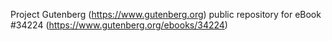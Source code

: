 Project Gutenberg (https://www.gutenberg.org) public repository for eBook #34224 (https://www.gutenberg.org/ebooks/34224)
